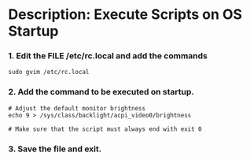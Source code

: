 # Description: Execute Scripts on OS Startup

### 1. Edit the FILE /etc/rc.local and add the commands
```
sudo gvim /etc/rc.local
```

### 2. Add the command to be executed on startup.
```
# Adjust the default monitor brightness
echo 9 > /sys/class/backlight/acpi_video0/brightness

# Make sure that the script must always end with exit 0
```

### 3. Save the file and exit.
